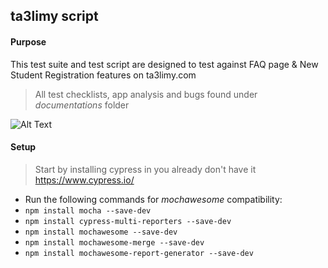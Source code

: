 ## ta3limy script

#### Purpose

This test suite and test script are designed to test against FAQ page & New Student Registration features on ta3limy.com
> All test checklists, app analysis and bugs found under *documentations* folder

![Alt Text](https://drive.google.com/uc?export=view&id=1UpAOkBk8tPtn5NUcb6-VrHIcZ70_jvtz)

#### Setup

> Start by installing cypress in you already don't have it https://www.cypress.io/

+ Run the following commands for *mochawesome* compatibility:
+ ``npm install mocha --save-dev``
+ ``npm install cypress-multi-reporters --save-dev``
+ ``npm install mochawesome --save-dev``
+ ``npm install mochawesome-merge --save-dev``
+ ``npm install mochawesome-report-generator --save-dev``


